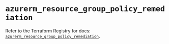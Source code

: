 # `azurerm_resource_group_policy_remediation`

Refer to the Terraform Registry for docs: [`azurerm_resource_group_policy_remediation`](https://registry.terraform.io/providers/hashicorp/azurerm/4.48.0/docs/resources/resource_group_policy_remediation).
